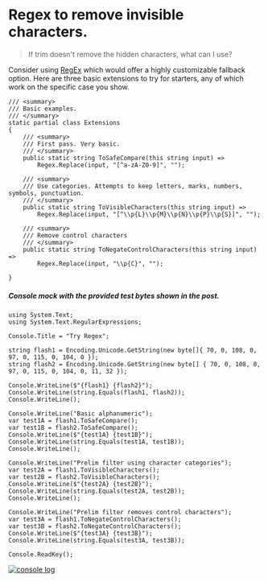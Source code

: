 # Regex to remove invisible characters.

>If trim doesn't remove the hidden characters, what can I use?

Consider using [RegEx](https://learn.microsoft.com/en-us/dotnet/api/system.text.regularexpressions.regex?view=net-8.0#definition) which would offer a highly customizable fallback option. Here are three basic extensions to try for starters, any of which work on the specific case you show.

```
/// <summary>
/// Basic examples.
/// </summary>
static partial class Extensions
{
    /// <summary>
    /// First pass. Very basic.
    /// </summary>
    public static string ToSafeCompare(this string input) =>
        Regex.Replace(input, "[^a-zA-Z0-9]", "");

    /// <summary>
    /// Use categories. Attempts to keep letters, marks, numbers, symbols, punctuation.
    /// </summary>
    public static string ToVisibleCharacters(this string input) =>
        Regex.Replace(input, "[^\\p{L}\\p{M}\\p{N}\\p{P}\\p{S}]", "");

    /// <summary>
    /// Remove control characters
    /// </summary>
    public static string ToNegateControlCharacters(this string input) =>
        Regex.Replace(input, "\\p{C}", "");

}
```
##### Console mock with the provided test bytes shown in the post.
```
using System.Text;
using System.Text.RegularExpressions;

Console.Title = "Try Regex";

string flash1 = Encoding.Unicode.GetString(new byte[]{ 70, 0, 108, 0, 97, 0, 115, 0, 104, 0 });
string flash2 = Encoding.Unicode.GetString(new byte[] { 70, 0, 108, 0, 97, 0, 115, 0, 104, 0, 11, 32 });

Console.WriteLine($"{flash1} {flash2}");
Console.WriteLine(string.Equals(flash1, flash2));
Console.WriteLine();

Console.WriteLine("Basic alphanumeric");
var test1A = flash1.ToSafeCompare();
var test1B = flash2.ToSafeCompare();
Console.WriteLine($"{test1A} {test1B}");
Console.WriteLine(string.Equals(test1A, test1B));
Console.WriteLine();

Console.WriteLine("Prelim filter using character categories");
var test2A = flash1.ToVisibleCharacters();
var test2B = flash2.ToVisibleCharacters();
Console.WriteLine($"{test2A} {test2B}");
Console.WriteLine(string.Equals(test2A, test2B));
Console.WriteLine();

Console.WriteLine("Prelim filter removes control characters");
var test3A = flash1.ToNegateControlCharacters();
var test3B = flash2.ToNegateControlCharacters();
Console.WriteLine($"{test3A} {test3B}");
Console.WriteLine(string.Equals(test3A, test3B));

Console.ReadKey();
```
[![console log][1]][1]


  [1]: https://i.stack.imgur.com/7muML.png